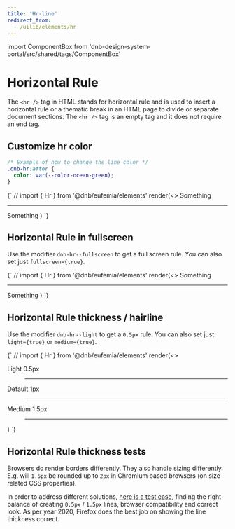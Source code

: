 ```yaml
---
title: 'Hr-line'
redirect_from:
  - /uilib/elements/hr
---
```


import ComponentBox from 'dnb-design-system-portal/src/shared/tags/ComponentBox'

# Horizontal Rule

The `<hr />` tag in HTML stands for horizontal rule and is used to insert a horizontal rule or a thematic break in an HTML page to divide or separate document sections. The `<hr />` tag is an empty tag and it does not require an end tag.

## Customize hr color

```css
/* Example of how to change the line color */
.dnb-hr:after {
  color: var(--color-ocean-green);
}
```

<ComponentBox hideCode useRender data-visual-test="hr-default">
{`
// import { Hr } from '@dnb/eufemia/elements'
render(<>
  Something
  <Hr />
  Something
</>)
`}
</ComponentBox>

## Horizontal Rule in fullscreen

Use the modifier `dnb-hr--fullscreen` to get a full screen rule. You can also set just `fullscreen={true}`.

<ComponentBox hideCode useRender data-visual-test="hr-fullscreen">
{`
// import { Hr } from '@dnb/eufemia/elements'
render(<>
  Something
  <Hr fullscreen />
  Something
</>)
`}
</ComponentBox>

## Horizontal Rule thickness / hairline

Use the modifier `dnb-hr--light` to get a `0.5px` rule. You can also set just `light={true}` or `medium={true}`.

<ComponentBox hideCode useRender data-visual-test="hr-thickness">
{`
// import { Hr } from '@dnb/eufemia/elements'
render(<>
  <Dl>
    <Dt>Light 0.5px</Dt>
    <Dd><Hr light /></Dd>
  </Dl>
  <Dl>
    <Dt>Default 1px</Dt>
    <Dd><Hr /></Dd>
  </Dl>
  <Dl>
    <Dt>Medium 1.5px</Dt>
    <Dd><Hr medium /></Dd>
  </Dl>
</>)
`}
</ComponentBox>

## Horizontal Rule thickness tests

Browsers do render borders differently. They also handle sizing differently. E.g. will `1.5px` be rounded up to `2px` in Chromium based browsers (on size related CSS properties).

In order to address different solutions, [here is a test case](https://r8ljo.csb.app/), finding the right balance of creating `0.5px` / `1.5px` lines, browser compatibility and correct look. As per year 2020, Firefox does the best job on showing the line thickness correct.

